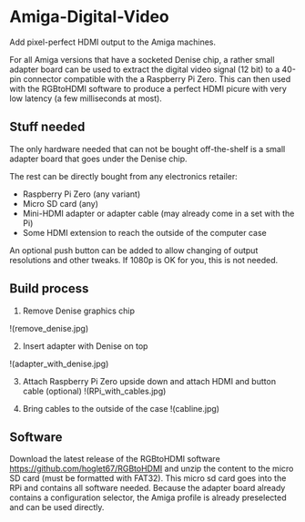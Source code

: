 # Amiga-Digital-Video
Add pixel-perfect HDMI output to the Amiga machines.

For all Amiga versions that have a socketed Denise chip, a rather small adapter board can
be used to extract the digital video signal (12 bit) to a 40-pin connector compatible
with the a Raspberry Pi Zero. This can then used with the RGBtoHDMI software 
to produce a perfect HDMI picure with very low latency (a few milliseconds at most).

## Stuff needed

The only hardware needed that can not be bought off-the-shelf is a small adapter board that goes
under the Denise chip.

The rest can be directly bought from any electronics retailer:
* Raspberry Pi Zero (any variant)
* Micro SD card (any)
* Mini-HDMI adapter or adapter cable (may already come in a set with the Pi)
* Some HDMI extension to reach the outside of the computer case

An optional push button can be added to allow changing of output resolutions and other tweaks.
If 1080p is OK for you, this is not needed. 


## Build process

1. Remove Denise graphics chip

!(remove_denise.jpg)

2. Insert adapter with Denise on top

!(adapter_with_denise.jpg)

3. Attach Raspberry Pi Zero upside down and attach HDMI and button cable (optional)
!(RPi_with_cables.jpg)

4. Bring cables to the outside of the case
!(cabline.jpg)


## Software

Download the latest release of the RGBtoHDMI software https://github.com/hoglet67/RGBtoHDMI and unzip the content to the micro SD card 
(must be formatted with FAT32). This micro sd card goes into the RPi and contains all software needed.
Because the adapter board already contains a configuration selector, the Amiga profile is already preselected and can be used directly.

